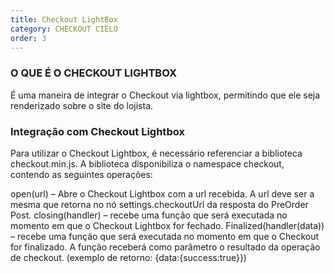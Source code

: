 ```yaml
---
title: Checkout LightBox 
category: CHECKOUT CIELO
order: 3
---
```


### O QUE É O CHECKOUT LIGHTBOX

É uma maneira de integrar o Checkout via lightbox, permitindo que ele seja renderizado sobre o site do lojista.


### Integração com Checkout Lightbox

Para utilizar o Checkout Lightbox, é necessário referenciar a biblioteca checkout.min.js.
A biblioteca disponibiliza o namespace checkout, contendo as seguintes operações:

open(url) – Abre o Checkout Lightbox com a url recebida. A url deve ser a mesma que retorna no nó settings.checkoutUrl da resposta do PreOrder Post.
closing(handler) – recebe uma função que será executada no momento em que o Checkout Lightbox for fechado.
Finalized(handler(data)) – recebe uma função que será executada no momento em que o Checkout for finalizado. A função receberá como parâmetro o resultado da operação de checkout. (exemplo de retorno: {data:{success:true}})
